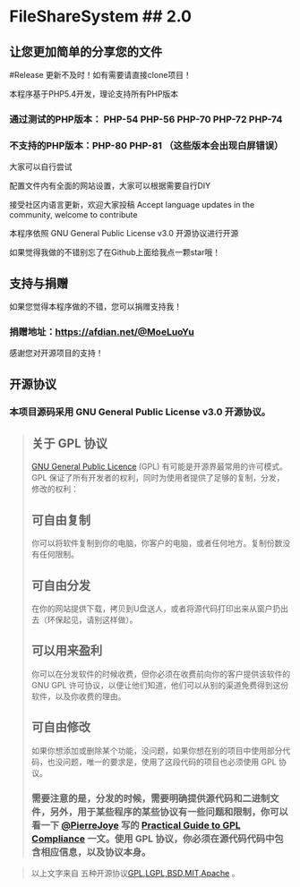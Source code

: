 # FileShareSystem ## 2.0
## 让您更加简单的分享您的文件

#Release 更新不及时！如有需要请直接clone项目！

本程序基于PHP5.4开发，理论支持所有PHP版本
### 通过测试的PHP版本： PHP-54 PHP-56 PHP-70 PHP-72 PHP-74
### 不支持的PHP版本：PHP-80 PHP-81 （这些版本会出现白屏错误）

大家可以自行尝试

配置文件内有全面的网站设置，大家可以根据需要自行DIY

接受社区内语言更新，欢迎大家投稿
Accept language updates in the community, welcome to contribute

本程序依照 GNU General Public License v3.0 开源协议进行开源

如果觉得我做的不错别忘了在Github上面给我点一颗star哦！




## 支持与捐赠
如果您觉得本程序做的不错，您可以捐赠支持我！

### 捐赠地址：https://afdian.net/@MoeLuoYu

感谢您对开源项目的支持！



## 开源协议
### 本项目源码采用 GNU General Public License v3.0 开源协议。


>## 关于 GPL 协议
>[GNU General Public Licence](http://www.opensource.org/licenses/gpl-2.0.php) (GPL) 有可能是开源界最常用的许可模式。GPL 保证了所有开发者的权利，同时为使用者提供了足够的复制，分发，修改的权利：
>## 可自由复制
>你可以将软件复制到你的电脑，你客户的电脑，或者任何地方。复制份数没有任何限制。
>## 可自由分发
>在你的网站提供下载，拷贝到U盘送人，或者将源代码打印出来从窗户扔出去（环保起见，请别这样做）。
>## 可以用来盈利
>你可以在分发软件的时候收费，但你必须在收费前向你的客户提供该软件的 GNU GPL 许可协议，以便让他们知道，他们可以从别的渠道免费得到这份软件，以及你收费的理由。
>## 可自由修改
>如果你想添加或删除某个功能，没问题，如果你想在别的项目中使用部分代码，也没问题，唯一的要求是，使用了这段代码的项目也必须使用 GPL 协议。
>### **需要注意的是，分发的时候，需要明确提供源代码和二进制文件，另外，用于某些程序的某些协议有一些问题和限制，你可以看一下 [@PierreJoye](https://twitter.com/PierreJoye) 写的 [Practical Guide to GPL Compliance](http://www.softwarefreedom.org/resources/2008/compliance-guide.html) 一文。使用 GPL 协议，你必须在源代码代码中包含相应信息，以及协议本身。**

>以上文字来自 五种开源协议[GPL,LGPL,BSD,MIT,Apache](https://www.oschina.net/question/54100_9455) 。
